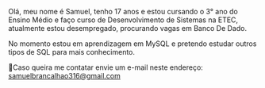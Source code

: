 Olá, meu nome é Samuel, tenho 17 anos e estou cursando o 3° ano do Ensino Médio e faço curso de Desenvolvimento de Sistemas na ETEC,
atualmente estou desempregado, procurando vagas em Banco De Dado. 

No momento estou em aprendizagem em MySQL e pretendo estudar outros tipos de SQL para mais conhecimento.

💌Caso queira me contatar envie um e-mail neste endereço: samuelbrancalhao316@gmail.com
